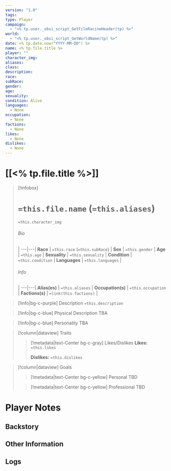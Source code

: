 ```yaml
---
version: "1.0"
tags: 
type: Player
campaign:
  - "<% tp.user._obsi_script_GetFileRacineHeader(tp) %>"
world:
  - "<% tp.user._obsi_script_GetWorldName(tp) %>"
date: <% tp.date.now("YYYY-MM-DD") %>
name: <% tp.file.title %>
player: ""
character_img: 
aliases: 
class: 
description: 
race: 
subRace: 
gender: 
age: 
sexuality: 
condition: Alive
languages:
  - None
occupation:
  - None
factions:
  - None
likes:
  - None
dislikes:
  - None
---
```

# [[<% tp.file.title %>]]
> [!infobox]
> # `=this.file.name` (`=this.aliases`)
> `=this.character_img`
> ###### Bio
>  |
> ---|---|
> **Race** | `=this.race` (`=this.subRace`) |
> **Sex** | `=this.gender` |
> **Age** | `=this.age` |
> **Sexuality** | `=this.sexuality` |
> **Condition** | `=this.condition` |
> **Languages** | `=this.languages` |
> ###### Info
>  |
> ---|---|
> **Alias(es)** | `=this.aliases` |
> **Occupation(s)** | `=this.occupation` |
> **Factions(s)** | `=link(this.factions)` |

> [!info|bg-c-purple] Description
> `=this.description`

> [!info|bg-c-blue] Physical Description
> TBA


> [!info|bg-c-blue] Personality 
> TBA

> [!column|dataview] Traits
>> [!metadata|text-Center bg-c-gray] Likes/Dislikes
>> **Likes:** `=this.likes`
>>
>> **Dislikes:** `=this.dislikes`
>

> [!column|dataview] Goals
>> [!metadata|text-Center bg-c-yellow] Personal
>> TBD
>
>> [!metadata|text-Center bg-c-yellow] Professional
>> TBD

# Player Notes

## Backstory

## Other Information

## Logs

